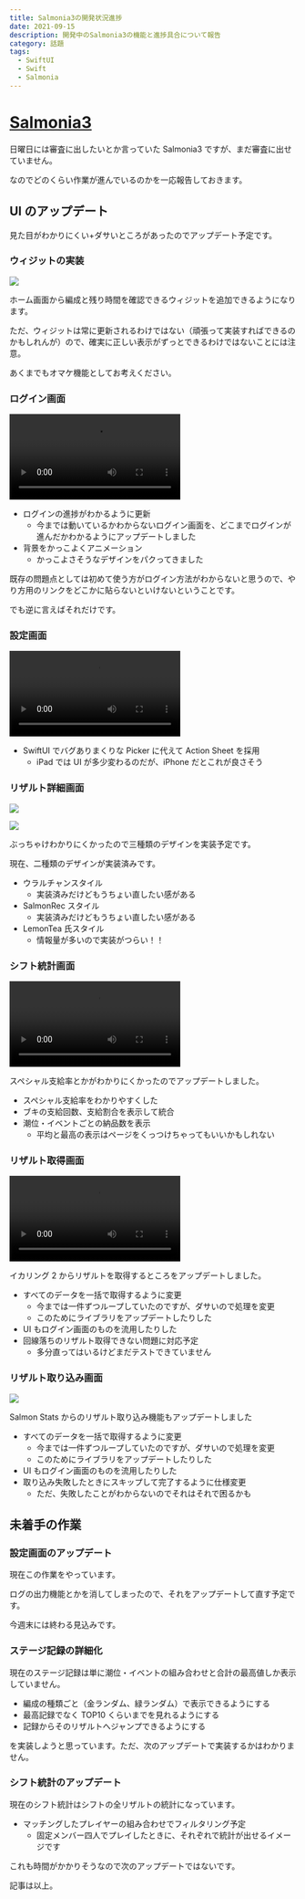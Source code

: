 ```yaml
---
title: Salmonia3の開発状況進捗
date: 2021-09-15
description: 開発中のSalmonia3の機能と進捗具合について報告
category: 話題
tags:
  - SwiftUI
  - Swift
  - Salmonia
---
```


# [Salmonia3](https://apps.apple.com/jp/app/salmonia3/id1558344150)

日曜日には審査に出したいとか言っていた Salmonia3 ですが、まだ審査に出せていません。

なのでどのくらい作業が進んでいるのかを一応報告しておきます。

<Amazon />

## UI のアップデート

見た目がわかりにくい+ダサいところがあったのでアップデート予定です。

### ウィジットの実装

![](https://pbs.twimg.com/media/E-mK9tTUUAMr_5X?format=jpg&name=900x900)

ホーム画面から編成と残り時間を確認できるウィジットを追加できるようになります。

ただ、ウィジットは常に更新されるわけではない（頑張って実装すればできるのかもしれんが）ので、確実に正しい表示がずっとできるわけではないことには注意。

あくまでもオマケ機能としてお考えください。

### ログイン画面

<video controls src="https://video.twimg.com/tweet_video/E_PC7iFVIAEwh-W.mp4"></video>

- ログインの進捗がわかるように更新
  - 今までは動いているかわからないログイン画面を、どこまでログインが進んだかわかるようにアップデートしました
- 背景をかっこよくアニメーション
  - かっこよさそうなデザインをパクってきました

既存の問題点としては初めて使う方がログイン方法がわからないと思うので、やり方用のリンクをどこかに貼らないといけないということです。

でも逆に言えばそれだけです。

### 設定画面

<video controls src="https://video.twimg.com/tweet_video/E_SS7aUVIAIb6_k.mp4"></video>

- SwiftUI でバグありまくりな Picker に代えて Action Sheet を採用
  - iPad では UI が多少変わるのだが、iPhone だとこれが良さそう

### リザルト詳細画面

![](https://pbs.twimg.com/media/E_SWiFfVUAEXdLW?format=jpg&name=4096x4096)

![](https://pbs.twimg.com/media/E_SWiFhUYAAz3_r?format=jpg&name=4096x4096)

ぶっちゃけわかりにくかったので三種類のデザインを実装予定です。

現在、二種類のデザインが実装済みです。

- ウラルチャンスタイル
  - 実装済みだけどもうちょい直したい感がある
- SalmonRec スタイル
  - 実装済みだけどもうちょい直したい感がある
- LemonTea 氏スタイル
  - 情報量が多いので実装がつらい！！

### シフト統計画面

<video controls src="https://video.twimg.com/tweet_video/E_SSh2NVgAMRzEI.mp4"></video>

スペシャル支給率とかがわかりにくかったのでアップデートしました。

- スペシャル支給率をわかりやすくした
- ブキの支給回数、支給割合を表示して統合
- 潮位・イベントごとの納品数を表示
  - 平均と最高の表示はページをくっつけちゃってもいいかもしれない

### リザルト取得画面

![](https://video.twimg.com/tweet_video/E_SXIwfVcAAr8Wi.mp4)

イカリング 2 からリザルトを取得するところをアップデートしました。

- すべてのデータを一括で取得するように変更
  - 今までは一件ずつループしていたのですが、ダサいので処理を変更
  - このためにライブラリをアップデートしたりした
- UI もログイン画面のものを流用したりした
- 回線落ちのリザルト取得できない問題に対応予定
  - 多分直ってはいるけどまだテストできていません

### リザルト取り込み画面

![](https://pbs.twimg.com/media/E_SS-TqVgAIgd8C?format=jpg&name=4096x4096)

Salmon Stats からのリザルト取り込み機能もアップデートしました

- すべてのデータを一括で取得するように変更
  - 今までは一件ずつループしていたのですが、ダサいので処理を変更
  - このためにライブラリをアップデートしたりした
- UI もログイン画面のものを流用したりした
- 取り込み失敗したときにスキップして完了するように仕様変更
  - ただ、失敗したことがわからないのでそれはそれで困るかも

## 未着手の作業

### 設定画面のアップデート

現在この作業をやっています。

ログの出力機能とかを消してしまったので、それをアップデートして直す予定です。

今週末には終わる見込みです。

### ステージ記録の詳細化

現在のステージ記録は単に潮位・イベントの組み合わせと合計の最高値しか表示していません。

- 編成の種類ごと（金ランダム、緑ランダム）で表示できるようにする
- 最高記録でなく TOP10 くらいまでを見れるようにする
- 記録からそのリザルトへジャンプできるようにする

を実装しようと思っています。ただ、次のアップデートで実装するかはわかりません。

### シフト統計のアップデート

現在のシフト統計はシフトの全リザルトの統計になっています。

- マッチングしたプレイヤーの組み合わせでフィルタリング予定
  - 固定メンバー四人でプレイしたときに、それぞれで統計が出せるイメージです

これも時間がかかりそうなので次のアップデートではないです。

記事は以上。

<Amazon />

